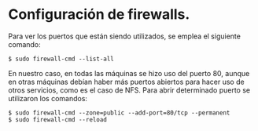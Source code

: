 # Configuración de firewalls.

Para ver los puertos que están siendo utilizados, se emplea el siguiente comando:

	$ sudo firewall-cmd --list-all

En nuestro caso, en todas las máquinas se hizo uso del puerto 80, aunque en otras máquinas debían haber más puertos abiertos para hacer uso de otros servicios, como es el caso de NFS. Para abrir determinado puerto se utilizaron los comandos:

	$ sudo firewall-cmd --zone=public --add-port=80/tcp --permanent
	$ sudo firewall-cmd --reload



